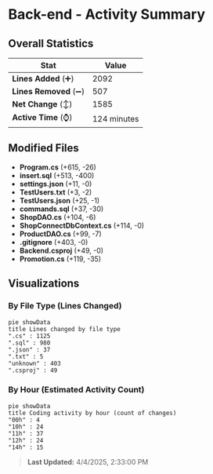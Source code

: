 # Back-end - Activity Summary 

## Overall Statistics

| Stat                   | Value                                                             |
| ---------------------- | ----------------------------------------------------------------- |
| **Lines Added** (➕)   | 2092                                          |
| **Lines Removed** (➖) | 507                                        |
| **Net Change** (↕)    | 1585                |
| **Active Time** (⌚)   | 124 minutes |


## Modified Files
- **Program.cs** (+615, -26)
- **insert.sql** (+513, -400)
- **settings.json** (+11, -0)
- **TestUsers.txt** (+3, -2)
- **TestUsers.json** (+25, -1)
- **commands.sql** (+37, -30)
- **ShopDAO.cs** (+104, -6)
- **ShopConnectDbContext.cs** (+114, -0)
- **ProductDAO.cs** (+99, -7)
- **.gitignore** (+403, -0)
- **Backend.csproj** (+49, -0)
- **Promotion.cs** (+119, -35)

## Visualizations

### By File Type (Lines Changed)

```mermaid
pie showData
title Lines changed by file type
".cs" : 1125
".sql" : 980
".json" : 37
".txt" : 5
"unknown" : 403
".csproj" : 49
```

### By Hour (Estimated Activity Count)

```mermaid
pie showData
title Coding activity by hour (count of changes)
"00h" : 4
"10h" : 24
"11h" : 37
"12h" : 24
"14h" : 15
```


> **Last Updated:** 4/4/2025, 2:33:00 PM